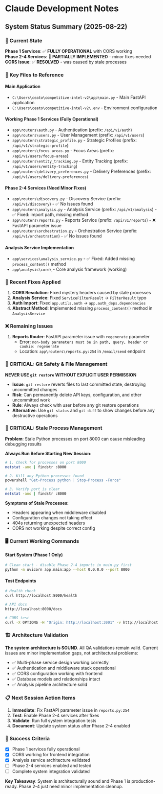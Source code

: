 # Claude Development Notes

## System Status Summary (2025-08-22)

### 🎯 Current State
**Phase 1 Services**: ✅ **FULLY OPERATIONAL** with CORS working  
**Phase 2-4 Services**: 🔄 **PARTIALLY IMPLEMENTED** - minor fixes needed  
**CORS Issue**: ✅ **RESOLVED** - was caused by stale processes  

### 📁 Key Files to Reference

#### Main Application
- `C:\Users\ceato\competitive-intel-v2\app\main.py` - Main FastAPI application
- `C:\Users\ceato\competitive-intel-v2\.env` - Environment configuration

#### Working Phase 1 Services (Fully Operational)
- `app\routers\auth.py` - Authentication (prefix: `/api/v1/auth`)
- `app\routers\users.py` - User Management (prefix: `/api/v1/users`)
- `app\routers\strategic_profile.py` - Strategic Profiles (prefix: `/api/v1/strategic-profile`)
- `app\routers\focus_areas.py` - Focus Areas (prefix: `/api/v1/users/focus-areas`)
- `app\routers\entity_tracking.py` - Entity Tracking (prefix: `/api/v1/users/entity-tracking`)
- `app\routers\delivery_preferences.py` - Delivery Preferences (prefix: `/api/v1/users/delivery-preferences`)

#### Phase 2-4 Services (Need Minor Fixes)
- `app\routers\discovery.py` - Discovery Service (prefix: `/api/v1/discovery`) - ✅ No issues found
- `app\routers\analysis.py` - Analysis Service (prefix: `/api/v1/analysis`) - ✅ Fixed: import path, missing method
- `app\routers\reports.py` - Reports Service (prefix: `/api/v1/reports`) - ❌ FastAPI parameter issue
- `app\routers\orchestration.py` - Orchestration Service (prefix: `/api/v1/orchestration`) - ✅ No issues found

#### Analysis Service Implementation
- `app\services\analysis_service.py` - ✅ Fixed: Added missing `process_content()` method
- `app\analysis\core\` - Core analysis framework (working)

### 🔧 Recent Fixes Applied

1. **CORS Resolution**: Fixed mystery headers caused by stale processes
2. **Analysis Service**: Fixed `ServiceFilterResult` → `FilterResult` typo
3. **Auth Import**: Fixed `app.utils.auth` → `app.auth_deps.dependencies` 
4. **Abstract Method**: Implemented missing `process_content()` method in `AnalysisService`

### ❌ Remaining Issues

1. **Reports Router**: FastAPI parameter issue with `regenerate` parameter
   - Error: `non-body parameters must be in path, query, header or cookie: regenerate`
   - Location: `app\routers\reports.py:254` in `/email/send` endpoint
   
### 🚨 CRITICAL: Git Safety & File Management

**NEVER USE `git restore` WITHOUT EXPLICIT USER PERMISSION**
- **Issue**: `git restore` reverts files to last committed state, destroying uncommitted changes
- **Risk**: Can permanently delete API keys, configuration, and other uncommitted work
- **Rule**: Always check with user before any git restore operations
- **Alternative**: Use `git status` and `git diff` to show changes before any destructive operations

### 🚨 CRITICAL: Stale Process Management

**Problem**: Stale Python processes on port 8000 can cause misleading debugging results

**Always Run Before Starting New Session**:
```bash
# 1. Check for processes on port 8000
netstat -ano | findstr :8000

# 2. Kill any Python processes found
powershell "Get-Process python | Stop-Process -Force"

# 3. Verify port is clear
netstat -ano | findstr :8000
```

**Symptoms of Stale Processes**:
- Headers appearing when middleware disabled
- Configuration changes not taking effect  
- 404s returning unexpected headers
- CORS not working despite correct config

### 🖥️ Current Working Commands

#### Start System (Phase 1 Only)
```bash
# Clean start - disable Phase 2-4 imports in main.py first
python -m uvicorn app.main:app --host 0.0.0.0 --port 8000
```

#### Test Endpoints
```bash
# Health check
curl http://localhost:8000/health

# API docs
http://localhost:8000/docs

# CORS test
curl -X OPTIONS -H "Origin: http://localhost:3001" -v http://localhost:8000/api/v1/auth/login 2>&1 | grep "access-control"
```

### 🏗️ Architecture Validation

**The system architecture is SOUND**. All QA validations remain valid. Current issues are minor implementation gaps, not architectural problems:

- ✅ Multi-phase service design working correctly
- ✅ Authentication and middleware stack operational  
- ✅ CORS configuration working with frontend
- ✅ Database models and relationships intact
- ✅ Analysis pipeline architecture solid

### 📋 Next Session Action Items

1. **Immediate**: Fix FastAPI parameter issue in `reports.py:254`
2. **Test**: Enable Phase 2-4 services after fixes
3. **Validate**: Run full system integration tests
4. **Document**: Update system status after Phase 2-4 enabled

### 🎯 Success Criteria
- [x] Phase 1 services fully operational
- [x] CORS working for frontend integration  
- [x] Analysis service architecture validated
- [ ] Phase 2-4 services enabled and tested
- [ ] Complete system integration validated

**Key Takeaway**: System is architecturally sound and Phase 1 is production-ready. Phase 2-4 just need minor implementation cleanup.